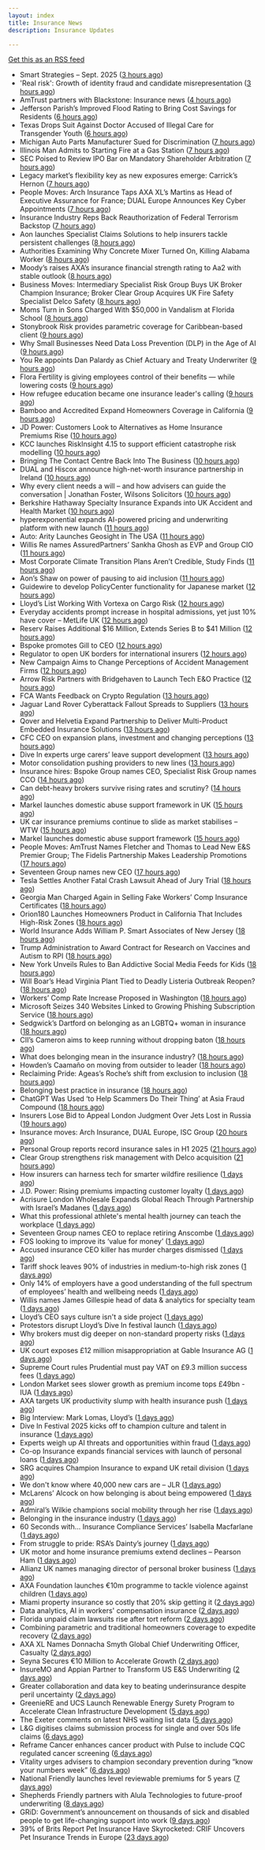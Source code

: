 ```yaml
---
layout: index
title: Insurance News
description: Insurance Updates

---
```


[Get this as an RSS feed](/insurance.rss)

<!-- news_marker starts -->
- Smart Strategies – Sept. 2025 ([3 hours ago](https://www.dig-in.com/news/smart-insurance-strategies-sept-2025))
- 'Real risk': Growth of identity fraud and candidate misrepresentation ([3 hours ago](https://www.insurancebusinessmag.com/uk/business-strategy/real-risk-growth-of-identity-fraud-and-candidate-misrepresentation-550067.aspx))
- AmTrust partners with Blackstone: Insurance news ([4 hours ago](https://www.dig-in.com/news/amtrust-partners-with-blackstone-insurance-news))
- Jefferson Parish’s Improved Flood Rating to Bring Cost Savings for Residents ([6 hours ago](https://www.insurancejournal.com/news/southcentral/2025/09/17/839525.htm))
- Texas Drops Suit Against Doctor Accused of Illegal Care for Transgender Youth ([6 hours ago](https://www.insurancejournal.com/news/southcentral/2025/09/17/839516.htm))
- Michigan Auto Parts Manufacturer Sued for Discrimination ([7 hours ago](https://www.insurancejournal.com/news/midwest/2025/09/17/839513.htm))
- Illinois Man Admits to Starting Fire at a Gas Station ([7 hours ago](https://www.insurancejournal.com/news/midwest/2025/09/17/839510.htm))
- SEC Poised to Review IPO Bar on Mandatory Shareholder Arbitration ([7 hours ago](https://www.insurancejournal.com/news/national/2025/09/17/839497.htm))
- Legacy market’s flexibility key as new exposures emerge: Carrick’s Hernon ([7 hours ago](https://www.reinsurancene.ws/legacy-markets-flexibility-key-as-new-exposures-emerge-carricks-hernon/))
- People Moves: Arch Insurance Taps AXA XL’s Martins as Head of Executive Assurance for France; DUAL Europe Announces Key Cyber Appointments ([7 hours ago](https://www.insurancejournal.com/news/international/2025/09/17/839487.htm))
- Insurance Industry Reps Back Reauthorization of Federal Terrorism Backstop ([7 hours ago](https://www.insurancejournal.com/news/national/2025/09/17/839474.htm))
- Aon launches Specialist Claims Solutions to help insurers tackle persistent challenges ([8 hours ago](https://www.reinsurancene.ws/aon-launches-specialist-claims-solutions-to-help-insurers-tackle-persistent-challenges/))
- Authorities Examining Why Concrete Mixer Turned On, Killing Alabama Worker ([8 hours ago](https://www.insurancejournal.com/news/southeast/2025/09/17/839484.htm))
- Moody’s raises AXA’s insurance financial strength rating to Aa2 with stable outlook ([8 hours ago](https://www.reinsurancene.ws/moodys-raises-axas-insurance-financial-strength-rating-to-aa2-with-stable-outlook/))
- Business Moves: Intermediary Specialist Risk Group Buys UK Broker Champion Insurance; Broker Clear Group Acquires UK Fire Safety Specialist Delco Safety ([8 hours ago](https://www.insurancejournal.com/news/international/2025/09/17/839480.htm))
- Moms Turn in Sons Charged With $50,000 in Vandalism at Florida School ([8 hours ago](https://www.insurancejournal.com/news/southeast/2025/09/17/839471.htm))
- Stonybrook Risk provides parametric coverage for Caribbean-based client ([9 hours ago](https://www.reinsurancene.ws/stonybrook-risk-provides-parametric-coverage-for-caribbean-based-client/))
- Why Small Businesses Need Data Loss Prevention (DLP) in the Age of AI ([9 hours ago](https://insurance-edge.net/2025/09/17/why-small-businesses-need-data-loss-prevention-dlp-in-the-age-of-ai/))
- You Re appoints Dan Palardy as Chief Actuary and Treaty Underwriter ([9 hours ago](https://www.reinsurancene.ws/you-re-appoints-dan-palardy-as-chief-actuary-and-treaty-underwriter/))
- Flora Fertility is giving  employees  control of their benefits — while  lowering costs ([9 hours ago](https://www.dig-in.com/news/flora-fertility-introduces-individual-fertility-benefits))
- How refugee education became one insurance leader's calling ([9 hours ago](https://www.insurancebusinessmag.com/uk/news/breaking-news/how-refugee-education-became-one-insurance-leaders-calling-550016.aspx))
- Bamboo and Accredited Expand Homeowners Coverage in California ([9 hours ago](https://www.insurtechinsights.com/bamboo-and-accredited-expand-homeowners-coverage-in-california/))
- JD Power: Customers Look to Alternatives as Home Insurance Premiums Rise ([10 hours ago](https://www.insurancejournal.com/news/national/2025/09/17/839465.htm))
- KCC launches RiskInsight 4.15 to support efficient catastrophe risk modelling ([10 hours ago](https://www.reinsurancene.ws/kcc-launches-riskinsight-4-15-to-support-efficient-catastrophe-risk-modelling/))
- Bringing The Contact Centre Back Into The Business ([10 hours ago](https://insurance-edge.net/2025/09/17/bringing-the-contact-centre-back-into-the-business/))
- DUAL and Hiscox announce high-net-worth insurance partnership in Ireland ([10 hours ago](https://www.reinsurancene.ws/dual-and-hiscox-announce-high-net-worth-insurance-partnership-in-ireland/))
- Why every client needs a will – and how advisers can guide the conversation | Jonathan Foster, Wilsons Solicitors ([10 hours ago](https://ifamagazine.com/why-every-client-needs-a-will-and-how-advisers-can-guide-the-conversation-jonathan-foster-wilsons-solicitors/))
- Berkshire Hathaway Specialty Insurance Expands into UK Accident and Health Market ([10 hours ago](https://www.insurtechinsights.com/berkshire-hathaway-specialty-insurance-expands-into-uk-accident-and-health-market/))
- hyperexponential expands AI-powered pricing and underwriting platform with new launch ([11 hours ago](https://www.reinsurancene.ws/hyperexponential-expands-ai-powered-pricing-and-underwriting-platform-with-new-launch/))
- Auto: Arity Launches Geosight in The USA ([11 hours ago](https://insurance-edge.net/2025/09/17/auto-arity-launches-geosight-in-the-usa/))
- Willis Re names AssuredPartners’ Sankha Ghosh as EVP and Group CIO ([11 hours ago](https://www.reinsurancene.ws/willis-re-names-assuredpartners-sankha-ghosh-as-evp-and-group-cio/))
- Most Corporate Climate Transition Plans Aren’t Credible, Study Finds ([11 hours ago](https://www.insurancejournal.com/news/international/2025/09/17/839445.htm))
- Aon’s Shaw on power of pausing to aid inclusion ([11 hours ago](https://www.postonline.co.uk/lloyd%E2%80%99slondon/7959050/aon%E2%80%99s-shaw-tells-men-to-%E2%80%98shut-their-mouths%E2%80%99-to-aid-inclusion))
- Guidewire to develop PolicyCenter functionality for Japanese market ([12 hours ago](https://www.reinsurancene.ws/guidewire-to-develop-policycenter-functionality-for-japanese-market/))
- Lloyd’s List Working With Vortexa on Cargo Risk ([12 hours ago](https://insurance-edge.net/2025/09/17/lloyds-list-working-with-vortexa-on-cargo-risk/))
- Everyday accidents prompt increase in hospital admissions, yet just 10% have cover – MetLife UK ([12 hours ago](https://ifamagazine.com/everyday-accidents-prompt-increase-in-hospital-admissions-yet-just-10-have-cover/))
- Reserv Raises Additional $16 Million, Extends Series B to $41 Million ([12 hours ago](https://www.insurtechinsights.com/reserv-raises-additional-16-million-extends-series-b-to-41-million/))
- Bspoke promotes Gill to CEO ([12 hours ago](https://www.postonline.co.uk/news/7959051/bspoke-promotes-gill-to-ceo))
- Regulator to open UK borders for international insurers ([12 hours ago](https://www.postonline.co.uk/news/7959049/regulator-to-open-uk-borders-for-international-insurers))
- New Campaign Aims to Change Perceptions of Accident Management Firms ([12 hours ago](https://insurance-edge.net/2025/09/17/new-campaign-aims-to-change-perceptions-of-accident-management-firms/))
- Arrow Risk Partners with Bridgehaven to Launch Tech E&O Practice ([12 hours ago](https://www.insurtechinsights.com/arrow-risk-partners-with-bridgehaven-to-launch-tech-eo-practice/))
- FCA Wants Feedback on Crypto Regulation ([13 hours ago](https://insurance-edge.net/2025/09/17/fca-wants-feedback-on-crypto-regulation/))
- Jaguar Land Rover Cyberattack Fallout Spreads to Suppliers ([13 hours ago](https://www.insurancejournal.com/news/international/2025/09/17/839435.htm))
- Qover and Helvetia Expand Partnership to Deliver Multi-Product Embedded Insurance Solutions ([13 hours ago](https://www.insurtechinsights.com/qover-and-helvetia-expand-partnership-to-deliver-multi-product-embedded-insurance-solutions/))
- CFC CEO on expansion plans, investment and changing perceptions ([13 hours ago](https://www.insurancebusinessmag.com/uk/news/breaking-news/cfc-ceo-on-expansion-plans-investment-and-changing-perceptions-549976.aspx))
- Dive In experts urge carers’ leave support development ([13 hours ago](https://www.postonline.co.uk/people/7959048/dive-in-experts-urge-carers%E2%80%99-leave-support-development))
- Motor consolidation pushing providers to new lines ([13 hours ago](https://www.postonline.co.uk/news/7959046/motor-consolidation-pushing-providers-to-new-lines))
- Insurance hires: Bspoke Group names CEO, Specialist Risk Group names CCO ([14 hours ago](https://www.insurancebusinessmag.com/uk/news/breaking-news/insurance-hires-bspoke-group-names-ceo-specialist-risk-group-names-cco-549964.aspx))
- Can debt-heavy brokers survive rising rates and scrutiny? ([14 hours ago](https://www.postonline.co.uk/broker/7958981/can-debt-heavy-brokers-survive-rising-rates-and-scrutiny))
- Markel launches domestic abuse support framework in UK ([15 hours ago](https://www.insurancebusinessmag.com/uk/news/breaking-news/markel-launches-domestic-abuse-support-framework-in-uk-549961.aspx))
- UK car insurance premiums continue to slide as market stabilises – WTW ([15 hours ago](https://www.insurancebusinessmag.com/uk/news/auto-motor/uk-car-insurance-premiums-continue-to-slide-as-market-stabilises--wtw-549959.aspx))
- Markel launches domestic abuse support framework ([15 hours ago](https://www.postonline.co.uk/people/7959039/markel-launches-domestic-abuse-support-framework))
- People Moves: AmTrust Names Fletcher and Thomas to Lead New E&S Premier Group; The Fidelis Partnership Makes Leadership Promotions ([17 hours ago](https://www.insurancejournal.com/news/national/2025/09/17/839322.htm))
- Seventeen Group names new CEO ([17 hours ago](https://www.insurancebusinessmag.com/uk/news/breaking-news/seventeen-group-names-new-ceo-549926.aspx))
- Tesla Settles Another Fatal Crash Lawsuit Ahead of Jury Trial ([18 hours ago](https://www.insurancejournal.com/news/national/2025/09/17/839382.htm))
- Georgia Man Charged Again in Selling Fake Workers’ Comp Insurance Certificates ([18 hours ago](https://www.insurancejournal.com/news/southeast/2025/09/17/839365.htm))
- Orion180 Launches Homeowners Product in California That Includes High-Risk Zones ([18 hours ago](https://www.insurancejournal.com/news/west/2025/09/17/839333.htm))
- World Insurance Adds William P. Smart Associates of New Jersey ([18 hours ago](https://www.insurancejournal.com/news/east/2025/09/17/839358.htm))
- Trump Administration to Award Contract for Research on Vaccines and Autism to RPI ([18 hours ago](https://www.insurancejournal.com/news/east/2025/09/17/839341.htm))
- New York Unveils Rules to Ban Addictive Social Media Feeds for Kids ([18 hours ago](https://www.insurancejournal.com/news/east/2025/09/17/839414.htm))
- Will Boar’s Head Virginia Plant Tied to Deadly Listeria Outbreak Reopen? ([18 hours ago](https://www.insurancejournal.com/news/east/2025/09/17/839409.htm))
- Workers’ Comp Rate Increase Proposed in Washington ([18 hours ago](https://www.insurancejournal.com/news/west/2025/09/17/839370.htm))
- Microsoft Seizes 340 Websites Linked to Growing Phishing Subscription Service ([18 hours ago](https://www.insurancejournal.com/news/national/2025/09/17/839377.htm))
- Sedgwick’s Dartford on belonging as an LGBTQ+ woman in insurance ([18 hours ago](https://www.postonline.co.uk/claims/7958118/sedgwick%E2%80%99s-dartford-on-belonging-as-an-lgbtq-woman-in-insurance))
- CII’s Cameron aims to keep running without dropping baton ([18 hours ago](https://www.postonline.co.uk/people/7958145/cii%E2%80%99s-cameron-aims-to-keep-running-without-dropping-baton))
- What does belonging mean in the insurance industry? ([18 hours ago](https://www.postonline.co.uk/people/7958252/what-does-belonging-mean-in-the-insurance-industry))
- Howden’s Caamaño on moving from outsider to leader ([18 hours ago](https://www.postonline.co.uk/broker/7958206/howden%E2%80%99s-caama%C3%B1o-on-moving-from-outsider-to-leader))
- Reclaiming Pride: Ageas’s Roche’s shift from exclusion to inclusion ([18 hours ago](https://www.postonline.co.uk/personal/7958175/reclaiming-pride-ageas%E2%80%99s-roche%E2%80%99s-shift-from-exclusion-to-inclusion))
- Belonging best practice in insurance ([18 hours ago](https://www.postonline.co.uk/lloyd%E2%80%99slondon/7959009/belonging-best-practice-in-insurance))
- ChatGPT Was Used ‘to Help Scammers Do Their Thing’ at Asia Fraud Compound ([18 hours ago](https://www.insurancejournal.com/news/international/2025/09/17/839355.htm))
- Insurers Lose Bid to Appeal London Judgment Over Jets Lost in Russia ([19 hours ago](https://www.insurancejournal.com/news/international/2025/09/17/839349.htm))
- Insurance moves: Arch Insurance, DUAL Europe, ISC Group ([20 hours ago](https://www.insurancebusinessmag.com/uk/news/breaking-news/insurance-moves-arch-insurance-dual-europe-isc-group-549934.aspx))
- Personal Group reports record insurance sales in H1 2025 ([21 hours ago](https://www.insurancebusinessmag.com/uk/news/breaking-news/personal-group-reports-record-insurance-sales-in-h1-2025-549931.aspx))
- Clear Group strengthens risk management with Delco acquisition ([21 hours ago](https://www.insurancebusinessmag.com/uk/news/mergers-acquisitions/clear-group-strengthens-risk-management-with-delco-acquisition-549927.aspx))
- How insurers can harness tech for smarter wildfire resilience ([1 days ago](https://www.dig-in.com/opinion/how-insurers-can-harness-tech-for-smarter-wildfire-resilience))
- J.D. Power: Rising premiums impacting customer loyalty ([1 days ago](https://www.dig-in.com/news/j-d-power-rising-premiums-impacting-customer-loyalty))
- Acrisure London Wholesale Expands Global Reach Through Partnership with Israel’s Madanes ([1 days ago](https://www.insurtechinsights.com/acrisure-london-wholesale-expands-global-reach-through-partnership-with-israels-madanes/))
- What this professional athlete's mental health journey can teach the workplace ([1 days ago](https://www.dig-in.com/news/what-this-professional-athletes-mental-health-journey-can-teach-the-workplace))
- Seventeen Group names CEO to replace retiring Anscombe ([1 days ago](https://www.postonline.co.uk/news/7959044/seventeen-group-names-ceo-to-replace-retiring-anscombe))
- FOS looking to improve its ‘value for money’ ([1 days ago](https://www.postonline.co.uk/news/7959037/fos-looking-to-improve-its-%E2%80%98value-for-money%E2%80%99))
- Accused insurance CEO killer has murder charges dismissed ([1 days ago](https://www.insurancebusinessmag.com/uk/news/breaking-news/accused-insurance-ceo-killer-has-murder-charges-dismissed-549889.aspx))
- Tariff shock leaves 90% of industries in medium-to-high risk zones ([1 days ago](https://www.insurancebusinessmag.com/uk/news/breaking-news/tariff-shock-leaves-90-of-industries-in-mediumtohigh-risk-zones-549880.aspx))
- Only 14% of employers have a good understanding of the full spectrum of employees’ health and wellbeing needs ([1 days ago](https://ifamagazine.com/only-14-of-employers-have-a-good-understanding-of-the-full-spectrum-of-employees-health-and-wellbeing-needs/))
- Willis names James Gillespie head of data & analytics for specialty team ([1 days ago](https://www.insurancebusinessmag.com/uk/news/breaking-news/willis-names-james-gillespie-head-of-data-and-analytics-for-specialty-team-549811.aspx))
- Lloyd’s CEO says culture isn't a side project ([1 days ago](https://www.postonline.co.uk/lloyd%E2%80%99slondon/7959035/lloyd%E2%80%99s-ceo-says-culture-isnt-a-side-project))
- Protestors disrupt Lloyd’s Dive In festival launch ([1 days ago](https://www.postonline.co.uk/news/7959034/protestors-disrupt-lloyd%E2%80%99s-dive-in-festival-launch))
- Why brokers must dig deeper on non-standard property risks ([1 days ago](https://www.insurancebusinessmag.com/uk/news/property-insurance/why-brokers-must-dig-deeper-on-nonstandard-property-risks-549804.aspx))
- UK court exposes £12 million misappropriation at Gable Insurance AG ([1 days ago](https://www.insurancebusinessmag.com/uk/news/professional-liability/uk-court-exposes-12-million-misappropriation-at-gable-insurance-ag-549802.aspx))
- Supreme Court rules Prudential must pay VAT on £9.3 million success fees ([1 days ago](https://www.insurancebusinessmag.com/uk/news/legal-insights/supreme-court-rules-prudential-must-pay-vat-on-9-3-million-success-fees-549801.aspx))
- London Market sees slower growth as premium income tops £49bn - IUA ([1 days ago](https://www.insurancebusinessmag.com/uk/news/breaking-news/london-market-sees-slower-growth-as-premium-income-tops-49bn--iua-549791.aspx))
- AXA targets UK productivity slump with health insurance push ([1 days ago](https://www.insurancebusinessmag.com/uk/news/life-insurance/axa-targets-uk-productivity-slump-with-health-insurance-push-549789.aspx))
- Big Interview: Mark Lomas, Lloyd’s ([1 days ago](https://www.postonline.co.uk/lloyd%E2%80%99slondon/7958284/big-interview-mark-lomas-lloyd%E2%80%99s))
- Dive In Festival 2025 kicks off to champion culture and talent in insurance ([1 days ago](https://www.insurancebusinessmag.com/uk/news/diversity-inclusion/dive-in-festival-2025-kicks-off-to-champion-culture-and-talent-in-insurance-549818.aspx))
- Experts weigh up AI threats and opportunities within fraud ([1 days ago](https://www.postonline.co.uk/technology/7959024/experts-weigh-up-ai-threats-and-opportunities-within-fraud))
- Co-op Insurance expands financial services with launch of personal loans ([1 days ago](https://www.insurancebusinessmag.com/uk/news/breaking-news/coop-insurance-expands-financial-services-with-launch-of-personal-loans-549783.aspx))
- SRG acquires Champion Insurance to expand UK retail division ([1 days ago](https://www.insurancebusinessmag.com/uk/news/mergers-acquisitions/srg-acquires-champion-insurance-to-expand-uk-retail-division-549782.aspx))
- We don't know where 40,000 new cars are – JLR ([1 days ago](https://www.insurancebusinessmag.com/uk/news/cyber/we-dont-know-where-40000-new-cars-are--jlr-549854.aspx))
- McLarens’ Alcock on how belonging is about being empowered ([1 days ago](https://www.postonline.co.uk/claims/7958019/mclarens%E2%80%99-alcock-on-how-belonging-is-about-being-empowered))
- Admiral’s Wilkie champions social mobility through her rise ([1 days ago](https://www.postonline.co.uk/personal/7958144/admiral%E2%80%99s-wilkie-champions-social-mobility-through-her-rise))
- Belonging in the insurance industry ([1 days ago](https://www.postonline.co.uk/lloyd%E2%80%99slondon/7959001/belonging-in-the-insurance-industry))
- 60 Seconds with... Insurance Compliance Services’ Isabella Macfarlane ([1 days ago](https://www.postonline.co.uk/people/7958045/60-seconds-with-insurance-compliance-services%E2%80%99-isabella-macfarlane))
- From struggle to pride: RSA’s Dainty’s journey ([1 days ago](https://www.postonline.co.uk/people/7958170/from-struggle-to-pride-rsa%E2%80%99s-dainty%E2%80%99s-journey))
- UK motor and home insurance premiums extend declines  – Pearson Ham ([1 days ago](https://www.insurancebusinessmag.com/uk/news/auto-motor/uk-motor-and-home-insurance-premiums-extend-declines---pearson-ham-549754.aspx))
- Allianz UK names managing director of personal broker business ([1 days ago](https://www.insurancebusinessmag.com/uk/news/breaking-news/allianz-uk-names-managing-director-of-personal-broker-business-549753.aspx))
- AXA Foundation launches €10m programme to tackle violence against children ([1 days ago](https://www.insurancebusinessmag.com/uk/news/breaking-news/axa-foundation-launches-10m-programme-to-tackle-violence-against-children-549750.aspx))
- Miami property insurance so costly that 20% skip getting it ([2 days ago](https://www.dig-in.com/news/property-insurance-now-7-of-housing-costs-nationwide))
- Data analytics, AI in workers' compensation insurance ([2 days ago](https://www.dig-in.com/news/data-analytics-ai-in-workers-compensation-insurance))
- Florida unpaid claim lawsuits rise after tort reform ([2 days ago](https://www.dig-in.com/news/florida-unpaid-claim-lawsuits-rise-after-tort-reform))
- Combining parametric and traditional homeowners coverage to expedite recovery ([2 days ago](https://www.dig-in.com/opinion/combining-parametric-homeowners-coverage-for-recovery))
- AXA XL Names Donnacha Smyth Global Chief Underwriting Officer, Casualty ([2 days ago](https://www.insurtechinsights.com/axa-xl-names-donnacha-smyth-global-chief-underwriting-officer-casualty/))
- Seyna Secures €10 Million to Accelerate Growth ([2 days ago](https://www.insurtechinsights.com/seyna-secures-e10-million-to-accelerate-growth/))
- InsureMO and Appian Partner to Transform US E&S Underwriting ([2 days ago](https://www.insurtechinsights.com/insuremo-and-appian-partner-to-transform-us-es-underwriting/))
- Greater collaboration and data key to beating underinsurance despite peril uncertainty ([2 days ago](https://www.postonline.co.uk/market-access/technology/7958964/greater-collaboration-and-data-key-to-beating-underinsurance-despite-peril-uncertainty))
- GreenieRE and UCS Launch Renewable Energy Surety Program to Accelerate Clean Infrastructure Development ([5 days ago](https://www.insurtechinsights.com/greeniere-and-ucs-launch-renewable-energy-surety-program-to-accelerate-clean-infrastructure-development/))
- The Exeter comments on latest NHS waiting list data ([5 days ago](https://ifamagazine.com/the-exeter-comments-on-latest-nhs-waiting-list-data/))
- L&G digitises claims submission process for single and over 50s life claims ([6 days ago](https://ifamagazine.com/lg-digitises-claims-submission-process-for-single-and-over-50s-life-claims/))
- Reframe Cancer enhances cancer product with Pulse to include CQC regulated cancer screening ([6 days ago](https://ifamagazine.com/reframe-cancer-enhances-cancer-product-with-pulse-to-include-cqc-regulated-cancer-screening/))
- Vitality urges advisers to champion secondary prevention during “know your numbers week” ([6 days ago](https://ifamagazine.com/vitality-urges-advisers-to-champion-secondary-prevention-during-know-your-numbers-week/))
- National Friendly launches level reviewable premiums for 5 years ([7 days ago](https://ifamagazine.com/national-friendly-launches-level-reviewable-premiums-for-5-years/))
- Shepherds Friendly partners with Alula Technologies to future-proof underwriting ([8 days ago](https://ifamagazine.com/shepherds-friendly-partners-with-alula-technologies-to-future-proof-underwriting/))
- GRiD: Government’s announcement on thousands of sick and disabled people to get life-changing support into work ([9 days ago](https://ifamagazine.com/grid-governments-announcement-on-thousands-of-sick-and-disabled-people-to-get-life-changing-support-into-work/))
- 39% of Brits Report Pet Insurance Have Skyrocketed: CRIF Uncovers Pet Insurance Trends in Europe ([23 days ago](https://thefintechtimes.com/39-of-brits-report-pet-insurance-have-skyrocketed-crif-uncovers-pet-insurance-trends-in-europe/))

<!-- news_marker ends -->